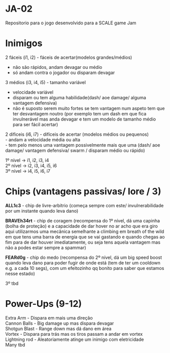 # JA-02
Repositorio para o jogo desenvolvido para a SCALE game Jam  
  
# Inimigos
  
2 fáceis (i1, i2)      	- fáceis de acertar(modelos grandes/médios)  
- não são rápidos, andam devagar ou médio  
- só andam contra o jogador ou disparam devagar  
  
3 médios (i3, i4, i5) 	- tamanho variável  
- velocidade variável    
- disparam ou tem alguma habilidade(dash/ aoe damage/ alguma vantagem defensiva)  
- não é suposto serem muito fortes se tem vantagem num aspeto tem que ter desvantagem noutro (por exemplo tem um dash em que fica invulnerável mas anda devagar e tem um modelo de tamanho médio para ser fácil acertar)  
  
2 dificeis (i6, i7)	- difíceis de acertar (modelos médios ou pequenos)  
			- andam a velocidade média ou alta  
			- tem pelo menos uma vantagem possivelmente mais que uma (dash/ aoe damage/ vantagem defensiva/ swarm / disparam médio ou rápido)  
  
1º nível -> i1, i2, i3, i4  
2º nível -> i2, i3, i4, i5, i6  
3º nível -> i4, i5, i6, i7  
  
# Chips (vantagens passivas/ lore / 3)  
**ALL1c3** - chip de livre-arbítrio  (começa sempre com este/ invulnerabilidade por um instante quando leva dano)  
  
**BRAVEh34rt** - chip de coragem (recompensa do 1º nível, dá uma capinha (bolha de proteção) e a capacidade de dar hover no ar acho que era giro aqui utilizarmos uma mecânica semelhante a climbing em breath of the wild em que tens uma barra de energia que se vai gastando e quando chegas ao fim para de dar houver imediatamente, ou seja tens aquela vantagem mas não a podes estar sempre a spammar)  
  
**FEARd0g** - chip do medo (recompensa do 2º nível, dá um big speed boost quando leva dano para poder fugir de onde está (tem de ter um cooldown e.g. a cada 10 segs), com um efeitozinho qq bonito para saber que estamos nesse estado)  
  
3º tbd  
  
# Power-Ups (9-12)  
Extra Arm - Dispara em mais uma direção  
Cannon Balls - Big damage up mas dispara devagar  
Shotgun Blast - Range down mas dá dano em área  
Vortex - Dispara para trás mas os tiros passam a andar em vortex  
Lightning rod - Aleatoriamente atinge um inimigo com eletricidade  
Many tbd  
